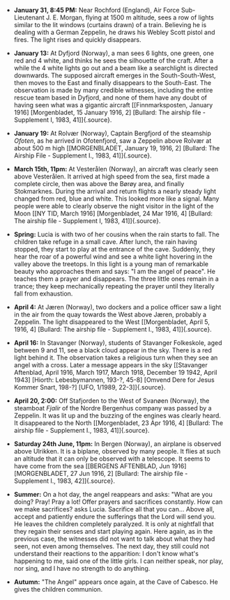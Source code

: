 ﻿

-   **January 31, 8:45 PM:** Near Rochford (England), Air Force Sub-Lieutenant J. E. Morgan, flying at 1500 m altitude, sees a row of lights similar to the lit windows (curtains drawn) of a train. Believing he is dealing with a German Zeppelin, he draws his Webley Scott pistol and fires. The light rises and quickly disappears.


-   **January 13:** At Dyfjord (Norway), a man sees 6 lights, one green, one red and 4 white, and thinks he sees the silhouette of the craft. After a while the 4 white lights go out and a beam like a searchlight is directed downwards. The supposed aircraft emerges in the South-South-West, then moves to the East and finally disappears to the South-East. The observation is made by many credible witnesses, including the entire rescue team based in Dyfjord, and none of them have any doubt of having seen what was a gigantic aircraft [\[Finnmarksposten, January 1916\] \[Morgenbladet, 15 January 1916, 2\] \[Bullard: The airship file - Supplement I, 1983, 41\]]{.source}.


-   **January 19:** At Rolvær (Norway), Captain Bergfjord of the steamship *Ofoten*, as he arrived in Ofotenfjord, saw a Zeppelin above Rolvær at about 500 m high [\[MORGENBLADET, January 19, 1916, 2\] \[Bullard: The Airship File - Supplement I., 1983, 41\]]{.source}.


-   **March 15th, 11pm:** At Vesterålen (Norway), an aircraft was clearly seen above Vesterålen. It arrived at high speed from the sea, first made a complete circle, then was above the Børøy area, and finally Stokmarknes. During the arrival and return flights a nearly steady light changed from red, blue and white. This looked more like a signal. Many people were able to clearly observe the night visitor in the light of the Moon [\[NY TID, March 1916\] \[Morgenbladet, 24 Mar 1916, 4\] \[Bullard: The airship file - Supplement I, 1983, 41\]]{.source}.


-   **Spring:** Lucia is with two of her cousins when the rain starts
    to fall. The children take refuge in a small cave. After lunch,
    the rain having stopped, they start to play at the entrance of the
    cave. Suddenly, they hear the roar of a powerful wind and see a
    white light hovering in the valley above the treetops. In this
    light is a young man of remarkable beauty who approaches them and
    says: "I am the angel of peace". He teaches them a prayer and
    disappears. The three little ones remain in a trance; they keep
    mechanically repeating the prayer until they literally fall from
    exhaustion.

-   **April 4:** At Jæren (Norway), two dockers and a police officer
    saw a light in the air from the quay towards the West above
    Jæren, probably a Zeppelin. The light disappeared to the West [\[Morgenbladet, April 5, 1916, 4\] \[Bullard: The airship file - Supplement I., 1983, 41\]]{.source}.


-   **April 16:** In Stavanger (Norway), students of Stavanger Folkeskole, aged between 9 and 11, see a black cloud appear in the sky. There is a red light behind it. The observation takes a religious turn when they see an angel with a cross. Later a message appears in the sky [\[Stavanger Aftenblad, April 1916, March 1917, March 1918, December 19 1942, April 1943\] \[Hiorth: Lebesbymannen, 193-?, 45-8\] \[Omvend Dere for Jesus Kommer Snart, 198-?\] \[UFO, 1/1989, 22-3\]]{.source}.

-   **April 20, 2:00:** Off Stafjorden to the West of Svanøen (Norway), the steamboat *Fjalir* of the Nordre Bergenhus company was passed by a Zeppelin. It was lit up and the buzzing of the engines was clearly heard. It disappeared to the North [\[Morgenbladet, 23 Apr 1916, 4\] \[Bullard: The airship file - Supplement I., 1983, 41\]]{.source}.


-   **Saturday 24th June, 11pm:** In Bergen (Norway), an airplane is observed above Ulrikken. It is a biplane, observed by many people. It flies at such an altitude that it can only be observed with a telescope. It seems to have come from the sea [\[BERGENS AFTENBLAD, Jun 1916\] \[MORGENBLADET, 27 Jun 1916, 2\] \[Bullard: The airship file - Supplement I., 1983, 42\]]{.source}.


-   **Summer:** On a hot day, the angel reappears and asks: "What are you doing? Pray! Pray a lot! Offer prayers and sacrifices constantly. How can we make sacrifices? asks Lucia. Sacrifice all that you can... Above all, accept and patiently endure the sufferings that the Lord will send you. He leaves the children completely paralyzed. It is only at nightfall that they regain their senses and start playing again. Here again, as in the previous case, the witnesses did not want to talk about what they had seen, not even among themselves. The next day, they still could not understand their reactions to the apparition: I don't know what's happening to me, said one of the little girls. I can neither speak, nor play, nor sing, and I have no strength to do anything.


-   **Autumn:** "The Angel" appears once again, at the Cave of Cabesco. He gives the children communion.
